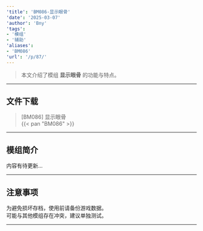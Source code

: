 ```yaml
---
'title': 'BM086-显示眼骨'
'date': '2025-03-07'
'author': 'Bny'
'tags':
- '模组'
- '辅助'
'aliases':
- 'BM086'
'url': '/p/87/'
---
```


> 本文介绍了模组 **显示眼骨** 的功能与特点。

---

## 文件下载

> [BM086] 显示眼骨  
{{< pan "BM086" >}}  

---

## 模组简介

>  
内容有待更新...  

---

## 注意事项

>  
为避免损坏存档，使用前请备份游戏数据。  
可能与其他模组存在冲突，建议单独测试。  

---

